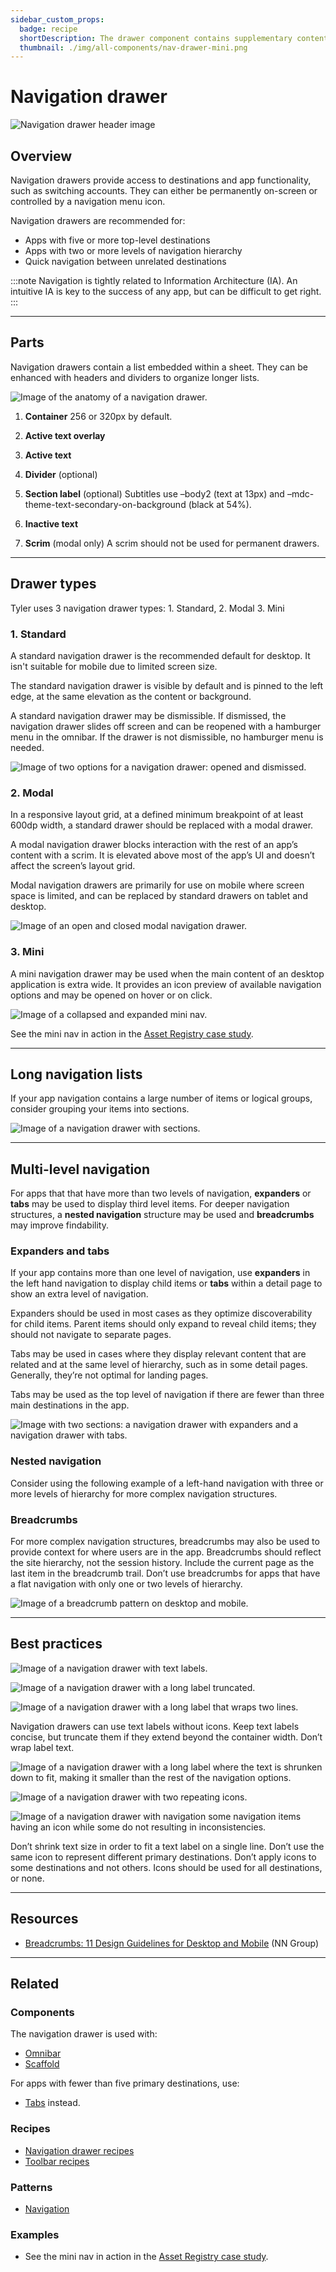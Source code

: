 ```yaml
---
sidebar_custom_props:
  badge: recipe
  shortDescription: The drawer component contains supplementary content that are anchored to the left or right edge of the screen.
  thumbnail: ./img/all-components/nav-drawer-mini.png
---
```


# Navigation drawer

<ComponentVisual storybookUrl="https://forge.tylerdev.io/main/?path=/story/components-drawer--drawer">

![Navigation drawer header image](./images/nav-drawer.png)

</ComponentVisual>

## Overview

Navigation drawers provide access to destinations and app functionality, such as switching accounts. They can either be permanently on-screen or controlled by a navigation menu icon.

Navigation drawers are recommended for:

- Apps with five or more top-level destinations
- Apps with two or more levels of navigation hierarchy
- Quick navigation between unrelated destinations

:::note
Navigation is tightly related to Information Architecture (IA). An intuitive IA is key to the success of any app, but can be difficult to get right.
:::

---

## Parts 

Navigation drawers contain a list embedded within a sheet. They can be enhanced with headers and dividers to organize longer lists.

<ImageBlock padded={false}>

![Image of the anatomy of a navigation drawer.](./images/nav-anatomy.png)

</ImageBlock>

1. **Container** 256 or 320px by default.

2. **Active text overlay**

3. **Active text**

4. **Divider** (optional)

5. **Section label** (optional)
Subtitles use –body2 (text at 13px) and –mdc-theme-text-secondary-on-background (black at 54%).

6. **Inactive text**

7. **Scrim** (modal only)
A scrim should not be used for permanent drawers.

---

## Drawer types 

Tyler uses 3 navigation drawer types: 1. Standard, 2. Modal 3. Mini 


### 1. Standard

A standard navigation drawer is the recommended default for desktop. It isn't suitable for mobile due to limited screen size.

The standard navigation drawer is visible by default and is pinned to the left edge, at the same elevation as the content or background.

A standard navigation drawer may be dismissible. If dismissed, the navigation drawer slides off screen and can be reopened with a hamburger menu in the omnibar. If the drawer is not dismissible, no hamburger menu is needed. 

<ImageBlock padded={false} caption="1. The standard drawer is open by default.<br>2. A dismissible drawer may be dismissed by tapping the menu icon in the omnibar. Content shifts left to fill the extra space. It may be accessed again from the hamburger menu icon button."> 

![Image of two options for a navigation drawer: opened and dismissed.](./images/lh-nav-dismissible.png)
</ImageBlock>

### 2. Modal

In a responsive layout grid, at a defined minimum breakpoint of at least 600dp width, a standard drawer should be replaced with a modal drawer.

A modal navigation drawer blocks interaction with the rest of an app’s content with a scrim. It is elevated above most of the app’s UI and doesn’t affect the screen’s layout grid.

Modal navigation drawers are primarily for use on mobile where screen space is limited, and can be replaced by standard drawers on tablet and desktop.

<ImageBlock padded={false} caption="1. The modal drawer is closed by default.<br>2. The modal drawer may be opened by tapping the menu icon button in the omnibar. A scrim blocks interaction with the rest of the application.">

![Image of an open and closed modal navigation drawer.](./images/lh-nav-modal.png)

</ImageBlock>

### 3. Mini

A mini navigation drawer may be used when the main content of an desktop application is extra wide. It provides an icon preview of available navigation options and may be opened on hover or on click. 

<ImageBlock padded={false} caption="1. The mini nav is collapsed by default. <br>2. Tapping the chevron allows a user to expand the menu to its full width.">

![Image of a collapsed and expanded mini nav.](./images/mini-nav.png)
</ImageBlock>

See the mini nav in action in the [Asset Registry case study](/get-started/other/case-studies/asset-registry).

--- 

## Long navigation lists

If your app navigation contains a large number of items or logical groups, consider grouping your items into sections. 

<ImageBlock padded={false} maxWidth="500px">

![Image of a navigation drawer with sections.](./images/nav-sections.png)

</ImageBlock>

---

## Multi-level navigation

For apps that that have more than two levels of navigation, **expanders** or **tabs** may be used to display third level items. For deeper navigation structures, a **nested navigation** structure may be used and **breadcrumbs** may improve findability. 

### Expanders and tabs

If your app contains more than one level of navigation, use **expanders** in the left hand navigation to display child items or **tabs** within a detail page to show an extra level of navigation.

Expanders should be used in most cases as they optimize discoverability for child items. Parent items should only expand to reveal child items; they should not navigate to separate pages. 

Tabs may be used in cases where they display relevant content that are related and at the same level of hierarchy, such as in some detail pages. Generally, they’re not optimal for landing pages. 

Tabs may be used as the top level of navigation if there are fewer than three main destinations in the app. 

<ImageBlock padded={false} caption="1. Expanders may be used to display pages at a second level of hierarchy. <br> 2. Tabs may be used to show closely related content.">

![Image with two sections: a navigation drawer with expanders and a navigation drawer with tabs.](./images/complex-nav-types.png)

</ImageBlock>

### Nested navigation

Consider using the following example of a left-hand navigation with three or more levels of hierarchy for more complex navigation structures. 

### Breadcrumbs 

For more complex navigation structures, breadcrumbs may also be used to provide context for where users are in the app. Breadcrumbs should reflect the site hierarchy, not the session history. Include the current page as the last item in the breadcrumb trail. Don’t use breadcrumbs for apps that have a flat navigation with only one or two levels of hierarchy. 

<ImageBlock padded={false} caption="1. Breadcrumbs display underneath the title bar on desktop.<br>2. On mobile, a horizontal ellipse may be used to show additional levels of hierarchy.">

![Image of a breadcrumb pattern on desktop and mobile.](./images/breadcrumb.png)

</ImageBlock>

---

## Best practices 

<DoDontGrid>
  <DoDontRow>
  <DoDontImage>

![Image of a navigation drawer with text labels.](./images/nav-do-text-labels.png)

  </DoDontImage>
  <DoDontImage>

![Image of a navigation drawer with a long label truncated.](./images/nav-do-truncate.png)

  </DoDontImage>
  <DoDontImage>

![Image of a navigation drawer with a long label that wraps two lines.](./images/nav-dont-wrap.png)

  </DoDontImage>
  </DoDontRow>
  <DoDontRow>
    <DoDont type="do">Navigation drawers can use text labels without icons.</DoDont>
    <DoDont type="do">Keep text labels concise, but truncate them if they extend beyond the container width.</DoDont>
    <DoDont type="dont">Don’t wrap label text.</DoDont>
  </DoDontRow>
</DoDontGrid>

<DoDontGrid>
  <DoDontRow>
  <DoDontImage>

![Image of a navigation drawer with a long label where the text is shrunken down to fit, making it smaller than the rest of the navigation options.](./images/nav-dont-shrink-text.png)

  </DoDontImage>
  <DoDontImage>

![Image of a navigation drawer with two repeating icons.](./images/nav-dont-repeat-icons.png)

  </DoDontImage>
  <DoDontImage>

![Image of a navigation drawer with navigation some navigation items having an icon while some do not resulting in inconsistencies.](./images/nav-dont-icon-consistency.png)

  </DoDontImage>
  </DoDontRow>
  <DoDontRow>
    <DoDont type="dont">Don’t shrink text size in order to fit a text label on a single line.</DoDont>
    <DoDont type="dont">Don’t use the same icon to represent different primary destinations.</DoDont>
    <DoDont type="dont">Don’t apply icons to some destinations and not others. Icons should be used for all destinations, or none.</DoDont>
  </DoDontRow>
</DoDontGrid>

---

## Resources

- [Breadcrumbs: 11 Design Guidelines for Desktop and Mobile](https://www.nngroup.com/articles/breadcrumbs/) (NN Group)

---

## Related

### Components

The navigation drawer is used with:

- [Omnibar](/components/omnibar)
- [Scaffold](/components/layouts/scaffold)

For apps with fewer than five primary destinations, use:

- [Tabs](/components/navigation/tabs) instead.

### Recipes

- [Navigation drawer recipes](/recipes/navigation-drawer/backoffice)
- [Toolbar recipes](/recipes/toolbar/secondary)

### Patterns

- [Navigation](/patterns/navigation/primary)

### Examples

- See the mini nav in action in the [Asset Registry case study](/get-started/other/case-studies/asset-registry).
